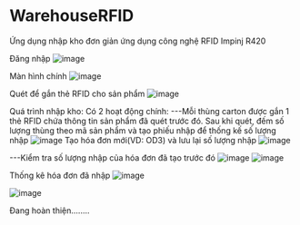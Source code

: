 # WarehouseRFID
Ứng dụng nhập kho đơn giản ứng dụng công nghệ RFID Impinj R420

Đăng nhập
![image](https://user-images.githubusercontent.com/66128080/165084879-1900b533-0531-4f44-9d4d-4751fe4fca43.png)

Màn hình chính
![image](https://user-images.githubusercontent.com/66128080/165342306-79696f90-058f-4743-8586-44d485456f5e.png)


Quét để gắn thẻ RFID cho sản phẩm
![image](https://user-images.githubusercontent.com/66128080/165716612-ebc52c4a-85a7-4825-8369-304ecba1c6ce.png)

Quá trình nhập kho: Có 2 hoạt động chính:
---Mỗi thùng carton được gắn 1 thẻ RFID chứa thông tin sản phẩm đã quét trước đó. Sau khi quét, đếm số lượng thùng theo mã sản phẩm và tạo phiếu nhập để thống kế số lượng nhập
![image](https://user-images.githubusercontent.com/66128080/165717219-8877e28d-639b-40ea-9109-9df76bc799d6.png)
Tạo hóa đơn mới(VD: OD3) và lưu lại số lượng nhập
![image](https://user-images.githubusercontent.com/66128080/165717394-69437e5a-8bee-4f42-8de2-c5df32cc5ed4.png)

---Kiểm tra số lượng nhập của hóa đơn đã tạo trước đó
![image](https://user-images.githubusercontent.com/66128080/165510528-bfd23013-51bd-4943-9f35-7491cea0fd42.png)
![image](https://user-images.githubusercontent.com/66128080/165510636-9cdae5aa-09cd-45ee-9876-4973915ce17f.png)

Thống kê hóa đơn đã nhập
![image](https://user-images.githubusercontent.com/66128080/165717573-9c382142-9f8a-422c-a012-de740f25e6a1.png)

![image](https://user-images.githubusercontent.com/66128080/165718142-abf689b6-3911-432a-a9b4-663b46acd7c8.png)




Đang hoàn thiện........
